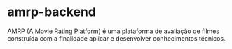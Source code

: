 # amrp-backend
AMRP (A Movie Rating Platform) é uma plataforma de avaliação de filmes construída com a finalidade aplicar e desenvolver conhecimentos técnicos.
